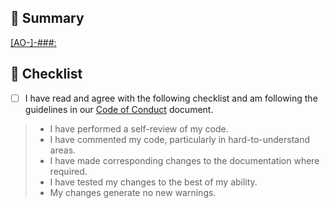 <!--
PR Title format:
JIRA_BOARD_ABBREVIATION-JIRA_TASK_NUMBER: TITLE_OF_JIRA_TASK
Example: PIMS-700: A great ticket
-->

## 🎯 Summary

<!-- EDIT JIRA LINK BELOW -->
[[AO-]-###: ](https://apps.itsm.gov.bc.ca/jira/browse/AO-###)

<!-- PROVIDE BELOW an explanation of your changes -->

<!-- PROVIDE ABOVE an explanation of your changes -->

## 🔰 Checklist

- [ ] I have read and agree with the following checklist and am following the guidelines in our [Code of Conduct](CODE_OF_CONDUCT.md) document.

> - I have performed a self-review of my code.
> - I have commented my code, particularly in hard-to-understand areas.
> - I have made corresponding changes to the documentation where required.
> - I have tested my changes to the best of my ability.
> - My changes generate no new warnings.
